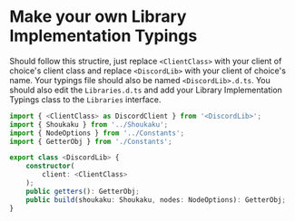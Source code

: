 # Make your own Library Implementation Typings

Should follow this structire, just replace `<ClientClass>` with your client of choice's client class and replace `<DiscordLib>` with your client of choice's name. Your typings file should also be named `<DiscordLib>.d.ts`. You should also edit the `Libraries.d.ts` and add your Library Implementation Typings class to the `Libraries` interface.
```ts
import { <ClientClass> as DiscordClient } from '<DiscordLib>';
import { Shoukaku } from '../Shoukaku';
import { NodeOptions } from '../Constants';
import { GetterObj } from './Constants';

export class <DiscordLib> {
    constructor(
        client: <ClientClass>
    );
    public getters(): GetterObj;
    public build(shoukaku: Shoukaku, nodes: NodeOptions): GetterObj;
}
```
